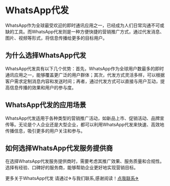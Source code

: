# WhatsApp代发

WhatsApp作为全球最受欢迎的即时通讯应用之一，已经成为人们日常沟通不可或缺的工具。而WhatsApp代发则是一种方便快捷的营销推广方式，通过代发消息、图片、视频等形式，将信息传播给更多的目标用户。

## 为什么选择WhatsApp代发

WhatsApp代发具有以下几个优势：首先，WhatsApp作为全球用户数最多的即时通讯应用之一，能够覆盖更广泛的用户群体；其次，代发方式灵活多样，可以根据客户需求定制消息内容和发送时间；再者，通过代发方式可以直接与用户互动，提高信息传播的效果和用户的参与度。

## WhatsApp代发的应用场景

WhatsApp代发适用于各种类型的营销推广活动，如新品上市、促销活动、品牌宣传等。无论是个人企业还是大型企业，都可以利用WhatsApp代发来快速、高效地传播信息，吸引更多的用户关注和参与。

## 如何选择WhatsApp代发服务提供商

在选择WhatsApp代发服务提供商时，需要考虑其推广效果、服务质量和合规性。选择有经验、口碑好的服务商，能够帮助企业更好地实现营销目标。

更多关于WhatsApp代发 请通过✈与我们联系,感谢阅读！[点我联系✈](https://in.G208.com)